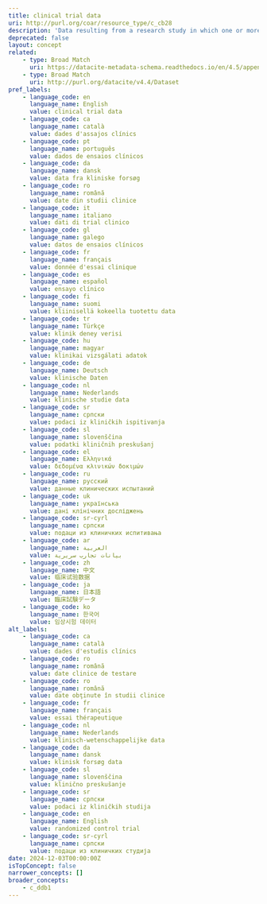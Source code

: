 ```yaml
---
title: clinical trial data
uri: http://purl.org/coar/resource_type/c_cb28
description: 'Data resulting from a research study in which one or more human subjects are prospectively assigned to one or more interventions (which may include placebo or other control) to evaluate the effects of those interventions on health-related biomedical or behavioral outcomes. [Source: Adapted from https://grants.nih.gov/policy/clinical-trials/definition.htm]'
deprecated: false
layout: concept
related:
    - type: Broad Match
      uri: https://datacite-metadata-schema.readthedocs.io/en/4.5/appendices/appendix-1/resourceTypeGeneral/#studyregistration
    - type: Broad Match
      uri: http://purl.org/datacite/v4.4/Dataset
pref_labels:
    - language_code: en
      language_name: English
      value: clinical trial data
    - language_code: ca
      language_name: català
      value: dades d'assajos clínics
    - language_code: pt
      language_name: português
      value: dados de ensaios clínicos
    - language_code: da
      language_name: dansk
      value: data fra kliniske forsøg
    - language_code: ro
      language_name: română
      value: date din studii clinice
    - language_code: it
      language_name: italiano
      value: dati di trial clinico
    - language_code: gl
      language_name: galego
      value: datos de ensaios clínicos
    - language_code: fr
      language_name: français
      value: donnée d'essai clinique
    - language_code: es
      language_name: español
      value: ensayo clínico
    - language_code: fi
      language_name: suomi
      value: kliinisellä kokeella tuotettu data
    - language_code: tr
      language_name: Türkçe
      value: klinik deney verisi
    - language_code: hu
      language_name: magyar
      value: klinikai vizsgálati adatok
    - language_code: de
      language_name: Deutsch
      value: klinische Daten
    - language_code: nl
      language_name: Nederlands
      value: klinische studie data
    - language_code: sr
      language_name: српски
      value: podaci iz kliničkih ispitivanja
    - language_code: sl
      language_name: slovenščina
      value: podatki kliničnih preskušanj
    - language_code: el
      language_name: Ελληνικά
      value: δεδομένα κλινικών δοκιμών
    - language_code: ru
      language_name: русский
      value: данные клинических испытаний
    - language_code: uk
      language_name: українська
      value: дані клінічних досліджень
    - language_code: sr-cyrl
      language_name: српски
      value: подаци из клиничких испитивања
    - language_code: ar
      language_name: العربية
      value: بيانات تجارب سريرية
    - language_code: zh
      language_name: 中文
      value: 临床试验数据
    - language_code: ja
      language_name: 日本語
      value: 臨床試験データ
    - language_code: ko
      language_name: 한국어
      value: 임상시험 데이터
alt_labels:
    - language_code: ca
      language_name: català
      value: dades d'estudis clínics
    - language_code: ro
      language_name: română
      value: date clinice de testare
    - language_code: ro
      language_name: română
      value: date obţinute în studii clinice
    - language_code: fr
      language_name: français
      value: essai thérapeutique
    - language_code: nl
      language_name: Nederlands
      value: klinisch-wetenschappelijke data
    - language_code: da
      language_name: dansk
      value: klinisk forsøg data
    - language_code: sl
      language_name: slovenščina
      value: klinično preskušanje
    - language_code: sr
      language_name: српски
      value: podaci iz kliničkih studija
    - language_code: en
      language_name: English
      value: randomized control trial
    - language_code: sr-cyrl
      language_name: српски
      value: подаци из клиничких студија
date: 2024-12-03T00:00:00Z
isTopConcept: false
narrower_concepts: []
broader_concepts:
    - c_ddb1
---
```


